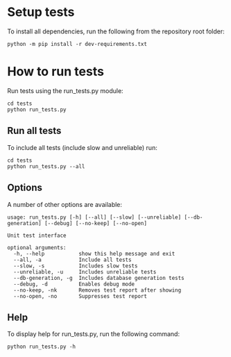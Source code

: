 # Setup tests

To install all dependencies, run the following from the repository root folder:

    python -m pip install -r dev-requirements.txt

# How to run tests

Run tests using the run_tests.py module:

    cd tests
    python run_tests.py

## Run all tests

To include all tests (include slow and unreliable) run:

    cd tests
    python run_tests.py --all

## Options

A number of other options are available:

    usage: run_tests.py [-h] [--all] [--slow] [--unreliable] [--db-generation] [--debug] [--no-keep] [--no-open]

    Unit test interface

    optional arguments:
      -h, --help           show this help message and exit
      --all, -a            Include all tests
      --slow, -s           Includes slow tests
      --unreliable, -u     Includes unreliable tests
      --db-generation, -g  Includes database generation tests
      --debug, -d          Enables debug mode
      --no-keep, -nk       Removes test report after showing
      --no-open, -no       Suppresses test report

## Help

To display help for run_tests.py, run the following command:

    python run_tests.py -h

